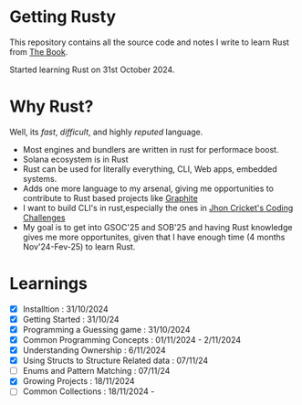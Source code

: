 # Getting Rusty
This repository contains all the source code and notes I write to learn Rust from [The Book](https://doc.rust-lang.org/book/).

Started learning Rust on 31st October 2024.

# Why Rust?
Well, its _fast_, _difficult_, and highly _reputed_ language.
- Most engines and bundlers are written in rust for performace boost.
- Solana ecosystem is in Rust
- Rust can be used for literally everything, CLI, Web apps, embedded systems.
- Adds one more language to my arsenal, giving me opportunities to contribute to Rust based projects like [Graphite](graphite.rs)
- I want to build CLI's in rust,especially the ones in [Jhon Cricket's Coding Challenges](https://codingchallenges.fyi/challenges/intro)
- My goal is to get into GSOC'25 and SOB'25 and having Rust knowledge gives me more opportunites, given that I have enough time (4 months Nov'24-Fev-25) to learn Rust.

# Learnings
- [x] Installtion : 31/10/2024
- [x] Getting Started : 31/10/24
- [x] Programming a Guessing game : 31/10/2024
- [x] Common Programming Concepts : 01/11/2024 - 2/11/2024
- [x] Understanding Ownership : 6/11/2024
- [x] Using Structs to Structure Related data : 07/11/24
- [ ] Enums and Pattern Matching : 07/11/24
- [x] Growing Projects : 18/11/2024
- [ ] Common Collections : 18/11/2024 - 